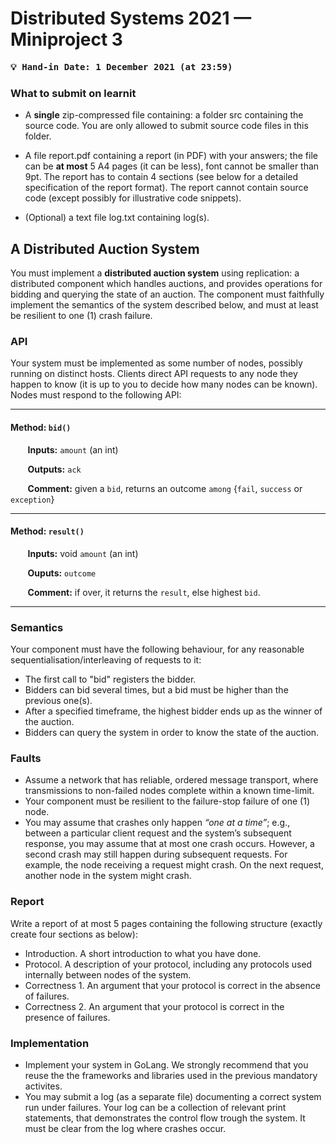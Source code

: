 #  Distributed Systems 2021 &mdash; Miniproject 3

<pre>
<b>💡 Hand-in Date: 1 December 2021 (at 23:59)</b>
</pre>


### What to submit on learnit

* A **single** zip-compressed file containing: a folder src containing the source code. You are only allowed to submit source code files in this folder.

* A file report.pdf containing a report (in PDF) with your answers; the file can be **at most** 5 A4 pages (it can be less), font cannot be smaller than 9pt. The report has to contain 4 sections (see below for a detailed specification of the report format). The report cannot contain source code (except possibly for illustrative code snippets).

* (Optional) a text file log.txt containing log(s).

## A Distributed Auction System

You must implement a **distributed auction system** using replication: a distributed component which handles auctions, and provides operations for bidding and querying the state of an auction. The component must faithfully implement the semantics of the system described below, and must at least be resilient to one (1) crash failure.

### API

Your system must be implemented as some number of nodes, possibly running on distinct hosts. Clients direct API requests to any node they happen to know (it is up to you to decide how many nodes can be known). Nodes must respond to the following API:

---
#### Method: `bid()`

&nbsp;&nbsp;&nbsp;&nbsp;&nbsp;&nbsp; **Inputs:** `amount` (an int)

&nbsp;&nbsp;&nbsp;&nbsp;&nbsp;&nbsp; **Outputs:** `ack`

&nbsp;&nbsp;&nbsp;&nbsp;&nbsp;&nbsp; **Comment:** given a `bid`, returns an outcome `among` {`fail`, `success` or `exception`}

---

#### Method: `result()`

&nbsp;&nbsp;&nbsp;&nbsp;&nbsp;&nbsp; **Inputs:** void `amount` (an int)

&nbsp;&nbsp;&nbsp;&nbsp;&nbsp;&nbsp; **Ouputs:** `outcome`

&nbsp;&nbsp;&nbsp;&nbsp;&nbsp;&nbsp; **Comment:** if over, it returns the `result`, else highest `bid`. 

---

### Semantics

Your component must have the following behaviour, for any reasonable sequentialisation/interleaving of requests to it:
  
* The first call to "bid" registers the bidder.
* Bidders can bid several times, but a bid must be higher than the previous one(s).
* After a specified timeframe, the highest bidder ends up as the winner of the auction.
* Bidders can query the system in order to know the state of the auction.

### Faults

* Assume a network that has reliable, ordered message transport, where transmissions to non-failed nodes complete within a known time-limit.
* Your component must be resilient to the failure-stop failure of one (1) node.
* You may assume that crashes only happen _“one at a time”_; e.g., between a particular client request and the system’s subsequent response, you may assume that at most one crash occurs. However, a second crash may still happen during subsequent requests. For example, the node receiving a request might crash. On the next request, another node in the system might crash.

### Report

Write a report of at most 5 pages containing the following structure (exactly create four sections as below):

* Introduction. A short introduction to what you have done.
* Protocol. A description of your protocol, including any protocols used internally between nodes of the system.
* Correctness 1. An argument that your protocol is correct in the absence of failures.
* Correctness 2. An argument that your protocol is correct in the presence of failures.

### Implementation

* Implement your system in GoLang. We strongly recommend that you reuse the the frameworks and libraries used in the previous mandatory activites.
* You may submit a log (as a separate file) documenting a correct system run under failures. Your log can be a collection of relevant print statements, that demonstrates the control flow trough the system. It must be clear from the log where crashes occur.
